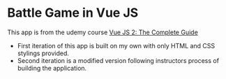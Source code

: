 # Battle Game in Vue JS
This app is from the udemy course [Vue JS 2: The Complete Guide ](https://www.udemy.com/vuejs-2-the-complete-guide/learn/v4/overview)
* First iteration of this app is built on my own with only HTML and CSS stylings provided.
* Second iteration is a modified version following instructors process of building the application.